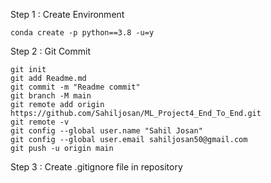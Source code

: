 Step 1 : Create Environment
```
conda create -p python==3.8 -u=y
```
Step 2 : Git Commit
```
git init
git add Readme.md
git commit -m "Readme commit"
git branch -M main
git remote add origin https://github.com/Sahiljosan/ML_Project4_End_To_End.git
git remote -v
git config --global user.name "Sahil Josan"
git config --global user.email sahiljosan50@gmail.com
git push -u origin main 
```
Step 3 : Create .gitignore file in repository